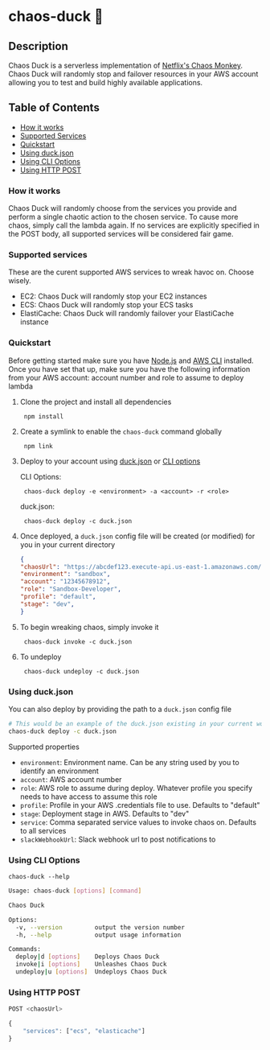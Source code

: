 # chaos-duck 🦆

## Description

Chaos Duck is a serverless implementation of [Netflix's Chaos Monkey](https://github.com/Netflix/chaosmonkey). Chaos Duck will randomly stop and failover resources in your AWS account allowing you to test and build highly available applications.

## Table of Contents

- [How it works](#markdown-header-how-it-works)
- [Supported Services](#markdown-header-supported-services)
- [Quickstart](#markdown-header-quickstart)
- [Using duck.json](#markdown-header-using-duck.json)
- [Using CLI Options](#markdown-header-using-cli-options)
- [Using HTTP POST](#markdown-header-using-http-post)

### How it works

Chaos Duck will randomly choose from the services you provide and perform a single chaotic action to the chosen service. To cause more chaos, simply call the lambda again. If no services are explicitly specified in the POST body, all supported services will be considered fair game.

### Supported services

These are the curent supported AWS services to wreak havoc on. Choose wisely.

- EC2: Chaos Duck will randomly stop your EC2 instances
- ECS: Chaos Duck will randomly stop your ECS tasks
- ElastiCache: Chaos Duck will randomly failover your ElastiCache instance

### Quickstart

Before getting started make sure you have [Node.js](https://nodejs.org) and [AWS CLI](https://docs.aws.amazon.com/cli/latest/userguide/cli-chap-install.html) installed. Once you have set that up, make sure you have the following information from your AWS account: account number and role to assume to deploy lambda

1. Clone the project and install all dependencies

        npm install

2. Create a symlink to enable the `chaos-duck` command globally

        npm link

3. Deploy to your account using [duck.json](#markdown-header-using-duck.json) or [CLI options](#markdown-header-using-cli-options)

    CLI Options:

        chaos-duck deploy -e <environment> -a <account> -r <role>

    duck.json:

        chaos-duck deploy -c duck.json

4. Once deployed, a `duck.json` config file will be created (or modified) for you in your current directory

    ```json
    {
    "chaosUrl": "https://abcdef123.execute-api.us-east-1.amazonaws.com/dev/chaos",
    "environment": "sandbox",
    "account": "12345678912",
    "role": "Sandbox-Developer",
    "profile": "default",
    "stage": "dev",
    }
    ```

5. To begin wreaking chaos, simply invoke it

        chaos-duck invoke -c duck.json

6. To undeploy

        chaos-duck undeploy -c duck.json

### Using duck.json

You can also deploy by providing the path to a `duck.json` config file

```sh
# This would be an example of the duck.json existing in your current working directory
chaos-duck deploy -c duck.json
```

Supported properties

- `environment`: Environment name. Can be any string used by you to identify an environment
- `account`: AWS account number
- `role`: AWS role to assume during deploy. Whatever profile you specify needs to have access to assume this role
- `profile`: Profile in your AWS .credentials file to use. Defaults to "default"
- `stage`: Deployment stage in AWS. Defaults to "dev"
- `service`: Comma separated service values to invoke chaos on. Defaults to all services
- `slackWebhookUrl`: Slack webhook url to post notifications to

### Using CLI Options

`chaos-duck --help`

```sh
Usage: chaos-duck [options] [command]

Chaos Duck

Options:
  -v, --version         output the version number
  -h, --help            output usage information

Commands:
  deploy|d [options]    Deploys Chaos Duck
  invoke|i [options]    Unleashes Chaos Duck
  undeploy|u [options]  Undeploys Chaos Duck
```

### Using HTTP POST

```js
POST <chaosUrl>

{
    "services": ["ecs", "elasticache"]
}
```